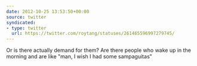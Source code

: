 ```yaml
---
date: 2012-10-25 13:53:50+00:00
source: twitter
syndicated:
- type: twitter
  url: https://twitter.com/roytang/statuses/261465596997279745/
---
```


Or is there actually demand for them? Are there people who wake up in the morning and are like "man, I wish I had some sampaguitas"
